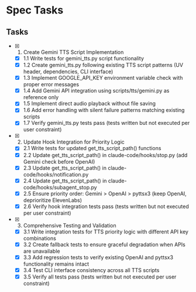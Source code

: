 # Spec Tasks

## Tasks

- [x] 1. Create Gemini TTS Script Implementation
  - [x] 1.1 Write tests for gemini_tts.py script functionality
  - [x] 1.2 Create gemini_tts.py following existing TTS script patterns (UV header, dependencies, CLI interface)
  - [x] 1.3 Implement GOOGLE_API_KEY environment variable check with proper error messages
  - [x] 1.4 Add Gemini API integration using scripts/tts/gemini.py as reference only
  - [x] 1.5 Implement direct audio playback without file saving
  - [x] 1.6 Add error handling with silent failure patterns matching existing scripts
  - [x] 1.7 Verify gemini_tts.py tests pass (tests written but not executed per user constraint)

- [x] 2. Update Hook Integration for Priority Logic
  - [x] 2.1 Write tests for updated get_tts_script_path() functions
  - [x] 2.2 Update get_tts_script_path() in claude-code/hooks/stop.py (add Gemini check before OpenAI)
  - [x] 2.3 Update get_tts_script_path() in claude-code/hooks/notification.py
  - [x] 2.4 Update get_tts_script_path() in claude-code/hooks/subagent_stop.py
  - [x] 2.5 Ensure priority order: Gemini > OpenAI > pyttsx3 (keep OpenAI, deprioritize ElevenLabs)
  - [x] 2.6 Verify hook integration tests pass (tests written but not executed per user constraint)

- [x] 3. Comprehensive Testing and Validation
  - [x] 3.1 Write integration tests for TTS priority logic with different API key combinations
  - [x] 3.2 Create fallback tests to ensure graceful degradation when APIs are unavailable
  - [x] 3.3 Add regression tests to verify existing OpenAI and pyttsx3 functionality remains intact
  - [x] 3.4 Test CLI interface consistency across all TTS scripts
  - [x] 3.5 Verify all tests pass (tests written but not executed per user constraint)